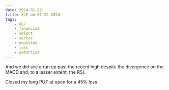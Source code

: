 ```yaml
---
date: 2024-01-22
title: XLF on 01-22-2024
tags: 
    - XLF
    - financial
    - select
    - sector
    - equities
    - loss
    - watchlist
---
```

<div class="post">
<snapshot-grid 
    :reports="['2024/01/19/CTA/XLF', '2024/01/22/CTA/XLF', '2024/01/22/MTP/XLF']"
    chart="2024/01/22/Chart/XLF"
/>
<p>
And we did see a run up past the recent high despite the divergence on the MACD and, to a lesser extent, the RSI.
</p>
<p>
Closed my long PUT at open for a 45% loss
</p>
</div>